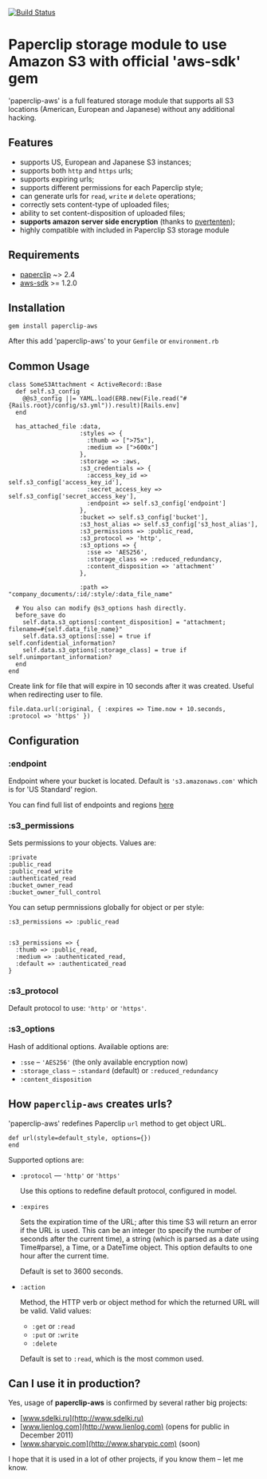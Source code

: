 [![Build Status](https://secure.travis-ci.org/igor-alexandrov/paperclip-aws.png)](http://travis-ci.org/igor-alexandrov/paperclip-aws)

# Paperclip storage module to use Amazon S3 with official 'aws-sdk' gem #

'paperclip-aws' is a full featured storage module that supports all S3 locations (American, European and Japanese) without any additional hacking.

## Features ##
  
* supports US, European and Japanese S3 instances;
* supports both `http` and `https` urls;
* supports expiring urls;
* supports different permissions for each Paperclip style;
* can generate urls for `read`, `write` и `delete` operations;
* correctly sets content-type of uploaded files;
* ability to set content-disposition of uploaded files;
* **supports amazon server side encryption** (thanks to [pvertenten](https://github.com/pvertenten));
* highly compatible with included in Paperclip S3 storage module


## Requirements ##

* [paperclip][0] ~> 2.4
* [aws-sdk][1] >= 1.2.0

## Installation ##

    gem install paperclip-aws

After this add 'paperclip-aws' to your `Gemfile` or `environment.rb`
    
## Common Usage ##

    class SomeS3Attachment < ActiveRecord::Base
      def self.s3_config
        @@s3_config ||= YAML.load(ERB.new(File.read("#{Rails.root}/config/s3.yml")).result)[Rails.env]    
      end

      has_attached_file :data,
                        :styles => {
                          :thumb => [">75x"],
                          :medium => [">600x"]
                        },                    
                        :storage => :aws,
                        :s3_credentials => {
                          :access_key_id => self.s3_config['access_key_id'],
                          :secret_access_key => self.s3_config['secret_access_key'],
                          :endpoint => self.s3_config['endpoint']
                        },
                        :bucket => self.s3_config['bucket'],                    
                        :s3_host_alias => self.s3_config['s3_host_alias'],
                        :s3_permissions => :public_read,
                        :s3_protocol => 'http',
                        :s3_options => {
                          :sse => 'AES256',
                          :storage_class => :reduced_redundancy,
                          :content_disposition => 'attachment'
                        },
                        
                        :path => "company_documents/:id/:style/:data_file_name"  
                        
      # You also can modify @s3_options hash directly.
      before_save do
        self.data.s3_options[:content_disposition] = "attachment; filename=#{self.data_file_name}"
        self.data.s3_options[:sse] = true if self.confidential_information?
        self.data.s3_options[:storage_class] = true if self.unimportant_information?
      end                          
    end

Create link for file that will expire in 10 seconds after it was created. Useful when redirecting user to file.

    file.data.url(:original, { :expires => Time.now + 10.seconds, :protocol => 'https' })

                      
## Configuration ##

### :endpoint ###
Endpoint where your bucket is located. Default is `'s3.amazonaws.com'` which is for 'US Standard' region.

You can find full list of endpoints and regions [here](http://aws.amazon.com/articles/3912#s3)

### :s3_permissions  ###
Sets permissions to your objects. Values are:

    :private
    :public_read
    :public_read_write
    :authenticated_read
    :bucket_owner_read
    :bucket_owner_full_control

You can setup permnissions globally for object or per style:    

    :s3_permissions => :public_read
    
    
    :s3_permissions => {
      :thumb => :public_read,
      :medium => :authenticated_read,
      :default => :authenticated_read
    }
   
### :s3_protocol ###
Default protocol to use: `'http'` or `'https'`.

### :s3_options ###
Hash of additional options. Available options are:

* `:sse` –  `'AES256'` (the only available encryption now)
* `:storage_class` – `:standard` (default) or `:reduced_redundancy`
* `:content_disposition`


## How `paperclip-aws` creates urls?

'paperclip-aws' redefines Paperclip `url` method to get object URL.

    def url(style=default_style, options={})
    end

Supported options are:

* `:protocol` — `'http'` or `'https'`

  Use this options to redefine default protocol, configured in model.

* `:expires`

  Sets the expiration time of the URL; after this time S3 will return an error if the URL is used.  This can be an integer (to specify the number of seconds after the current time), a string (which is parsed as a date using Time#parse), a Time, or a DateTime object. This option defaults to one hour after the current time.
  
  Default is set to 3600 seconds.

* `:action`
  
  Method, the HTTP verb or object method for which the returned URL will be valid.  Valid values:
  
  * `:get` or `:read`
  * `:put` or `:write`
  * `:delete`
  
  Default is set to `:read`, which is the most common used.

## Can I use it in production?

Yes, usage of **paperclip-aws** is confirmed by several rather big projects:

* [www.sdelki.ru](http://www.sdelki.ru)
* [www.lienlog.com](http://www.lienlog.com) (opens for public in December 2011)
* [www.sharypic.com](http://www.sharypic.com) (soon)

I hope that it is used in a lot of other projects, if you know them – let me know.
    
[0]: https://github.com/thoughtbot/paperclip
[1]: https://github.com/amazonwebservices/aws-sdk-for-ruby